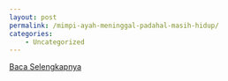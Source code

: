 ```yaml
---
layout: post
permalink: /mimpi-ayah-meninggal-padahal-masih-hidup/
categories:
    - Uncategorized
---
```


[Baca Selengkapnya](/05)
